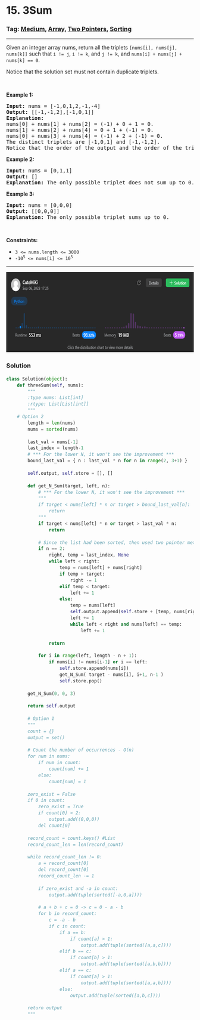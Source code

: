 # 15. 3Sum
### Tag: [Medium](https://github.com/TheOnlyMiki/LeetCode-For-Fun/tree/main#medium-level), [Array](https://github.com/TheOnlyMiki/LeetCode-For-Fun/tree/main#array), [Two Pointers](https://github.com/TheOnlyMiki/LeetCode-For-Fun/tree/main#two-pointers), [Sorting](https://github.com/TheOnlyMiki/LeetCode-For-Fun/tree/main#sorting)
---
<div class="px-5 pt-4"><div class="flex"></div><div class="_1l1MA" data-track-load="description_content"><p>Given an integer array nums, return all the triplets <code>[nums[i], nums[j], nums[k]]</code> such that <code>i != j</code>, <code>i != k</code>, and <code>j != k</code>, and <code>nums[i] + nums[j] + nums[k] == 0</code>.</p>

<p>Notice that the solution set must not contain duplicate triplets.</p>

<p>&nbsp;</p>
<p><strong class="example">Example 1:</strong></p>

<pre><strong>Input:</strong> nums = [-1,0,1,2,-1,-4]
<strong>Output:</strong> [[-1,-1,2],[-1,0,1]]
<strong>Explanation:</strong> 
nums[0] + nums[1] + nums[2] = (-1) + 0 + 1 = 0.
nums[1] + nums[2] + nums[4] = 0 + 1 + (-1) = 0.
nums[0] + nums[3] + nums[4] = (-1) + 2 + (-1) = 0.
The distinct triplets are [-1,0,1] and [-1,-1,2].
Notice that the order of the output and the order of the triplets does not matter.
</pre>

<p><strong class="example">Example 2:</strong></p>

<pre><strong>Input:</strong> nums = [0,1,1]
<strong>Output:</strong> []
<strong>Explanation:</strong> The only possible triplet does not sum up to 0.
</pre>

<p><strong class="example">Example 3:</strong></p>

<pre><strong>Input:</strong> nums = [0,0,0]
<strong>Output:</strong> [[0,0,0]]
<strong>Explanation:</strong> The only possible triplet sums up to 0.
</pre>

<p>&nbsp;</p>
<p><strong>Constraints:</strong></p>

<ul>
	<li><code>3 &lt;= nums.length &lt;= 3000</code></li>
	<li><code>-10<sup>5</sup> &lt;= nums[i] &lt;= 10<sup>5</sup></code></li>
</ul>
</div></div>

---
<img src="Submit.png" width="700" height="215" />

### Solution

```python
class Solution(object):
    def threeSum(self, nums):
        """
        :type nums: List[int]
        :rtype: List[List[int]]
        """
	# Option 2
        length = len(nums)
        nums = sorted(nums)

        last_val = nums[-1]
        last_index = length-1
        # *** For the lower N, it won't see the improvement ***
        bound_last_val = { n : last_val * n for n in range(2, 3+1) }

        self.output, self.store = [], []

        def get_N_Sum(target, left, n):
            # *** For the lower N, it won't see the improvement ***
            """
            if target < nums[left] * n or target > bound_last_val[n]:
                return
            """
            if target < nums[left] * n or target > last_val * n:
                return

            # Since the list had been sorted, then used two pointer method to find the result
            if n == 2:
                right, temp = last_index, None
                while left < right:
                    temp = nums[left] + nums[right]
                    if temp > target:
                        right -= 1
                    elif temp < target:
                        left += 1
                    else:
                        temp = nums[left]
                        self.output.append(self.store + [temp, nums[right]])
                        left += 1
                        while left < right and nums[left] == temp:
                            left += 1
                
                return

            for i in range(left, length - n + 1):
                if nums[i] != nums[i-1] or i == left:
                    self.store.append(nums[i])
                    get_N_Sum( target - nums[i], i+1, n-1 )
                    self.store.pop()
        
        get_N_Sum(0, 0, 3)

        return self.output

        # Option 1
        """
        count = {}
        output = set()

        # Count the number of occurrences - O(n)
        for num in nums:
            if num in count:
                count[num] += 1
            else:
                count[num] = 1

        zero_exist = False
        if 0 in count:
            zero_exist = True
            if count[0] > 2:
                output.add((0,0,0))
            del count[0]

        record_count = count.keys() #List
        record_count_len = len(record_count)
            
        while record_count_len != 0:
            a = record_count[0]
            del record_count[0]
            record_count_len -= 1

            if zero_exist and -a in count:
                output.add(tuple(sorted([-a,0,a])))

            # a + b + c = 0 -> c = 0 - a - b
            for b in record_count:
                c = -a - b
                if c in count:
                    if a == b:
                        if count[a] > 1:
                            output.add(tuple(sorted([a,a,c])))
                    elif b == c:
                        if count[b] > 1:
                            output.add(tuple(sorted([a,b,b])))
                    elif a == c:
                        if count[a] > 1:
                            output.add(tuple(sorted([a,a,b])))
                    else:
                        output.add(tuple(sorted([a,b,c])))

        return output
        """
```
